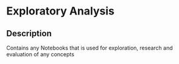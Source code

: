 # Exploratory Analysis
## Description
Contains any Notebooks that is used for exploration, research and evaluation of any concepts

